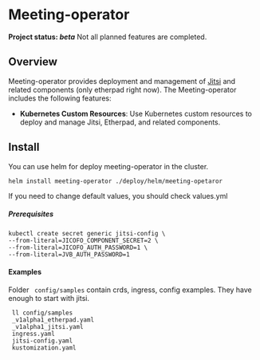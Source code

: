 # Meeting-operator
**Project status: *beta*** Not all planned features are completed.

## Overview
Meeting-operator provides deployment and management of [Jitsi](https://jitsi.org/) 
and related components (only etherpad right now).
The Meeting-operator includes the following features:

* **Kubernetes Custom Resources**: Use Kubernetes custom resources to deploy and manage Jitsi, Etherpad,
  and related components.
## Install
You can use helm for deploy meeting-operator in the cluster.
```
helm install meeting-operator ./deploy/helm/meeting-opetaror
```

If you need to change default values, you should check values.yml
##### Prerequisites
```
kubectl create secret generic jitsi-config \
--from-literal=JICOFO_COMPONENT_SECRET=2 \
--from-literal=JICOFO_AUTH_PASSWORD=1 \
--from-literal=JVB_AUTH_PASSWORD=1
```

#### Examples
Folder ``` config/samples``` contain crds, ingress, config examples. They have enough to 
start with jitsi.
```
 ll config/samples
 _v1alpha1_etherpad.yaml
 _v1alpha1_jitsi.yaml
 ingress.yaml
 jitsi-config.yaml
 kustomization.yaml

```
